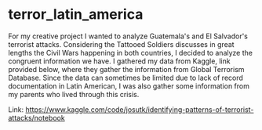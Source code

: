 # terror_latin_america

For my creative project I wanted to analyze Guatemala's and El Salvador's terrorist attacks. Considering the Tattooed Soldiers discusses in great lengths the Civil Wars happening in both countries, I decided to analyze the congruent information we have. I gathered my data from Kaggle, link provided below, where they gather the information from Global Terrorism Database. Since the data can sometimes be limited due to lack of record documentation in Latin American, I was also gather some information from my parents who lived through this crisis. 

Link: <https://www.kaggle.com/code/josutk/identifying-patterns-of-terrorist-attacks/notebook>
